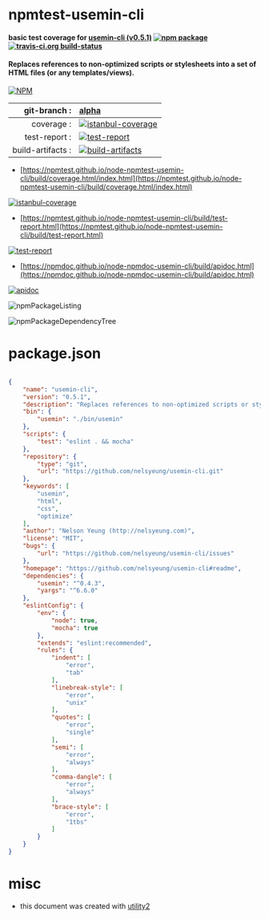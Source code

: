 # npmtest-usemin-cli

#### basic test coverage for  [usemin-cli (v0.5.1)](https://github.com/nelsyeung/usemin-cli#readme)  [![npm package](https://img.shields.io/npm/v/npmtest-usemin-cli.svg?style=flat-square)](https://www.npmjs.org/package/npmtest-usemin-cli) [![travis-ci.org build-status](https://api.travis-ci.org/npmtest/node-npmtest-usemin-cli.svg)](https://travis-ci.org/npmtest/node-npmtest-usemin-cli)

#### Replaces references to non-optimized scripts or stylesheets into a set of HTML files (or any templates/views).

[![NPM](https://nodei.co/npm/usemin-cli.png?downloads=true&downloadRank=true&stars=true)](https://www.npmjs.com/package/usemin-cli)

| git-branch : | [alpha](https://github.com/npmtest/node-npmtest-usemin-cli/tree/alpha)|
|--:|:--|
| coverage : | [![istanbul-coverage](https://npmtest.github.io/node-npmtest-usemin-cli/build/coverage.badge.svg)](https://npmtest.github.io/node-npmtest-usemin-cli/build/coverage.html/index.html)|
| test-report : | [![test-report](https://npmtest.github.io/node-npmtest-usemin-cli/build/test-report.badge.svg)](https://npmtest.github.io/node-npmtest-usemin-cli/build/test-report.html)|
| build-artifacts : | [![build-artifacts](https://npmtest.github.io/node-npmtest-usemin-cli/glyphicons_144_folder_open.png)](https://github.com/npmtest/node-npmtest-usemin-cli/tree/gh-pages/build)|

- [https://npmtest.github.io/node-npmtest-usemin-cli/build/coverage.html/index.html](https://npmtest.github.io/node-npmtest-usemin-cli/build/coverage.html/index.html)

[![istanbul-coverage](https://npmtest.github.io/node-npmtest-usemin-cli/build/screenCapture.buildCi.browser.%252Ftmp%252Fbuild%252Fcoverage.lib.html.png)](https://npmtest.github.io/node-npmtest-usemin-cli/build/coverage.html/index.html)

- [https://npmtest.github.io/node-npmtest-usemin-cli/build/test-report.html](https://npmtest.github.io/node-npmtest-usemin-cli/build/test-report.html)

[![test-report](https://npmtest.github.io/node-npmtest-usemin-cli/build/screenCapture.buildCi.browser.%252Ftmp%252Fbuild%252Ftest-report.html.png)](https://npmtest.github.io/node-npmtest-usemin-cli/build/test-report.html)

- [https://npmdoc.github.io/node-npmdoc-usemin-cli/build/apidoc.html](https://npmdoc.github.io/node-npmdoc-usemin-cli/build/apidoc.html)

[![apidoc](https://npmdoc.github.io/node-npmdoc-usemin-cli/build/screenCapture.buildCi.browser.%252Ftmp%252Fbuild%252Fapidoc.html.png)](https://npmdoc.github.io/node-npmdoc-usemin-cli/build/apidoc.html)

![npmPackageListing](https://npmtest.github.io/node-npmtest-usemin-cli/build/screenCapture.npmPackageListing.svg)

![npmPackageDependencyTree](https://npmtest.github.io/node-npmtest-usemin-cli/build/screenCapture.npmPackageDependencyTree.svg)



# package.json

```json

{
    "name": "usemin-cli",
    "version": "0.5.1",
    "description": "Replaces references to non-optimized scripts or stylesheets into a set of HTML files (or any templates/views).",
    "bin": {
        "usemin": "./bin/usemin"
    },
    "scripts": {
        "test": "eslint . && mocha"
    },
    "repository": {
        "type": "git",
        "url": "https://github.com/nelsyeung/usemin-cli.git"
    },
    "keywords": [
        "usemin",
        "html",
        "css",
        "optimize"
    ],
    "author": "Nelson Yeung (http://nelsyeung.com)",
    "license": "MIT",
    "bugs": {
        "url": "https://github.com/nelsyeung/usemin-cli/issues"
    },
    "homepage": "https://github.com/nelsyeung/usemin-cli#readme",
    "dependencies": {
        "usemin": "^0.4.3",
        "yargs": "^6.6.0"
    },
    "eslintConfig": {
        "env": {
            "node": true,
            "mocha": true
        },
        "extends": "eslint:recommended",
        "rules": {
            "indent": [
                "error",
                "tab"
            ],
            "linebreak-style": [
                "error",
                "unix"
            ],
            "quotes": [
                "error",
                "single"
            ],
            "semi": [
                "error",
                "always"
            ],
            "comma-dangle": [
                "error",
                "always"
            ],
            "brace-style": [
                "error",
                "1tbs"
            ]
        }
    }
}
```



# misc
- this document was created with [utility2](https://github.com/kaizhu256/node-utility2)
